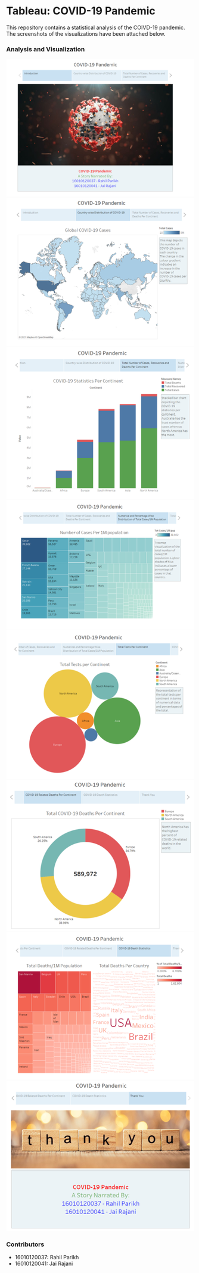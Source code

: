 # Tableau: COVID-19 Pandemic

This repository contains a statistical analysis of the COIVD-19 pandemic. The screenshots of the visualizations have been attached below.

### Analysis and Visualization

![Nav Bar](https://github.com/rprkh/Tableau-COVID-19-Analysis-and-Visualization/blob/main/images/1.PNG)
![Nav Bar](https://github.com/rprkh/Tableau-COVID-19-Analysis-and-Visualization/blob/main/images/2.PNG)
![Nav Bar](https://github.com/rprkh/Tableau-COVID-19-Analysis-and-Visualization/blob/main/images/3.PNG)
![Nav Bar](https://github.com/rprkh/Tableau-COVID-19-Analysis-and-Visualization/blob/main/images/4.PNG)
![Nav Bar](https://github.com/rprkh/Tableau-COVID-19-Analysis-and-Visualization/blob/main/images/5.PNG)
![Nav Bar](https://github.com/rprkh/Tableau-COVID-19-Analysis-and-Visualization/blob/main/images/6.PNG)
![Nav Bar](https://github.com/rprkh/Tableau-COVID-19-Analysis-and-Visualization/blob/main/images/7.PNG)
![Nav Bar](https://github.com/rprkh/Tableau-COVID-19-Analysis-and-Visualization/blob/main/images/8.PNG)

### Contributors
 - 16010120037: Rahil Parikh
 - 16010120041: Jai Rajani
